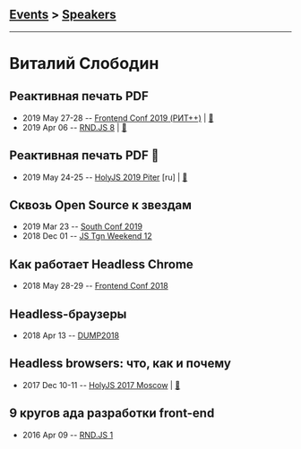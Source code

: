 ## [Events](../README.md) > [Speakers](../speakers.md)
---

# Виталий Слободин

## Реактивная печать PDF
- 2019 May 27-28 -- [Frontend Conf 2019 (РИТ++)](https://www.youtube.com/watch?v=vra6WGxBFKY)  | [:notebook:](https://www.dropbox.com/sh/kg71jju3yvj5jqw/AADyO-OrJ4OYw-9fvvmcCWxka/FC.%20%D0%9C%D1%83%D0%BC%D0%B1%D0%B0%D0%B8/27.05/4_%D0%A0%D0%B5%D0%B0%D0%BA%D1%82%D0%B8%D0%B2%D0%BD%D0%B0%D1%8F%20%D0%BF%D0%B5%D1%87%D0%B0%D1%82%D1%8C%20PDF_%D0%92%D0%B8%D1%82%D0%B0%D0%BB%D0%B8%D0%B9%20%D0%A1%D0%BB%D0%BE%D0%B1%D0%BE%D0%B4%D0%B8%D0%BD_%D0%B2%D0%B5%D1%80.1.pdf?dl=0)  
- 2019 Apr 06 -- [RND.JS 8](https://www.youtube.com/watch?v=jnAgIjcPXt0)  | [:notebook:](https://www.beautiful.ai/deck/-L_XcxEMFS2ChDuAK5Oa/Reactive-PDF-Printing)  
## Реактивная печать PDF 🚀
- 2019 May 24-25 -- [HolyJS 2019 Piter](https://youtu.be/T5nwBqFGtOM) [ru] | [:notebook:](https://assets.ctfassets.net/nn534z2fqr9f/799tqOAML5sZ5iXlqFaAFV/913735af27df3ccddc822aab545efddd/Vitaliy_Slobodin_Reaktivnaya_pechat_PDF_rocket.pdf)  
## Сквозь Open Source к звездам
- 2019 Mar 23 -- [South Conf 2019](https://www.youtube.com/watch?v=bI9Mi7qvBUI)    
- 2018 Dec 01 -- [JS Tgn Weekend 12](https://youtu.be/bBeG4ZFqHJA)    
## Как работает Headless Chrome
- 2018 May 28-29 -- [Frontend Conf 2018](https://www.youtube.com/watch?v=WPcahL2K27w)    
## Headless-браузеры
- 2018 Apr 13 -- [DUMP2018](https://www.youtube.com/watch?v=VANpUVKo56I)    
## Headless browsers: что, как и почему
- 2017 Dec 10-11 -- [HolyJS 2017 Moscow](https://www.youtube.com/watch?v=kkP0PFeRJdQ)  | [:notebook:](https://assets.ctfassets.net/nn534z2fqr9f/M5ZEXvLMWsk4UcuQs0gCY/30ae2e789a4a3ab5887bccdd3c989727/Slobodin_Headless_Browsers.pdf)  
## 9 кругов ада разработки front-end
- 2016 Apr 09 -- [RND.JS 1](https://youtu.be/2tn91h2i2BQ?t=9463)    
